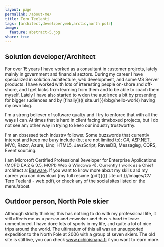 ```yaml
---
layout: page
permalink: /about-me/
title: Tero Teelahti
tags: [architect,developer,web,arctic,north pole]
image:
  feature: abstract-5.jpg
share: true
---
```


## Solution developer/Architect

For over 15 years I have worked as a consultant in customer projects, lately mainly in government and financial sectors. During my career I have specialized in solution architecture, web development, and some MS Server products. I have worked with lots of interesting people on-shore and off-shore, and I get kicks from learning from them and to be able to coach them myself. Lately I have also started to widen the audience a bit by presenting for bigger audiences and by [finally]({{ site.url }}/blog/hello-world) having my own blog. 

I'm a strong believer of software quality and I try to enforce that with all the ways I can. At times that is hard in client facing timeboxed projects, but I do not see any other way in trying to keep our industry trustworthy.

I'm an obsessed tech industry follower. Some buzzwords that currently interest and keep me busy include (but are not limited to): C#, ASP.NET, MVC, Razor, Azure, Linq, HTML5, JavaScript, RavenDB, Messaging, CQRS, Event sourcing. 

I am Microsoft Certified Professional Developer for Enterprise Applications (MCPD EA 2 & 3.5, MCPD Web & Windows 4). Currently I work as a Chief architect at [Basware](http://www.basware.com). If you want to know more about my skills and my career you can download [my full resume (pdf)]({{ site.url }}/images/CV Tero Teelahti - web.pdf), or check any of the social sites listed on the menu/about.

## Outdoor person, North Pole skier

Although strictly thinking this has nothing to do with my professional life, it still affects me as a person and coworker and thus is hard to leave unmentioned. I have done lots of sports in my life, and quite a lot of nice trips around the world. The ultimatum of this all was an unsupported expedition to the North Pole at 2006 with a group of seven skiers. The old site is still live, you can check www.pohjoisnapa.fi if you want to learn more.
